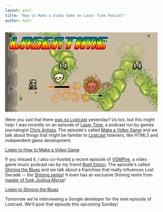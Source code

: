 ```yaml
---
layout: post
title: "How to Make a Video Game on Laser Time Podcast"
author: matt
---
```

<div class="full-frame">
	<a href="http://www.lasertimepodcast.com/2012/06/04/laser-time-how-to-make-a-video-game/">
		<img alt="Matt Hackett on Laser Time podcast" src="/media/images/posts/misc/lasertime.png">
	</a>
</div>

Were you sad that there [was no Lostcast](https://twitter.com/LostDecadeGames/status/209356076099973120) yesterday? Us too, but this might help: I was recently on an episode of [Laser Time](http://www.lasertimepodcast.com/), a podcast run by games journalogist [Chris Antista](https://twitter.com/#!/CAntista). The episode's called [Make a Video Game](http://www.lasertimepodcast.com/2012/06/04/laser-time-how-to-make-a-video-game/) and we talk about things that might be familiar to [Lostcast](http://lostcast.fm/) listeners, like HTML5 and independent game development.

<a class="download-podcast" href="http://www.lasertimepodcast.com/2012/06/04/laser-time-how-to-make-a-video-game/">
	Listen to How to Make a Video Game
</a>

If you missed it, I also co-hosted a recent episode of [VGMPire](http://www.vgmpire.com/), a video game music podcast ran by my friend [Brett Elston](https://twitter.com/#!/Brelston). The episode's called [Shining the Blues](http://www.vgmpire.com/2012/05/23/vgmpire-episode-22-shining-the-blues/) and we talk about a franchise that really influences Lost Decade -- the [Shining series](http://goo.gl/0YxU3)! It even has an exclusive Shining remix from [master of funk Joshua Morse](https://twitter.com/richtaur/status/208442678239707136)!

<a class="download-podcast" href="http://www.vgmpire.com/2012/05/23/vgmpire-episode-22-shining-the-blues/">
	Listen to Shining the Blues
</a>

Tomorrow we're interviewing a Google developer for the next episode of Lostcast. We'll post that episode this upcoming Sunday!
